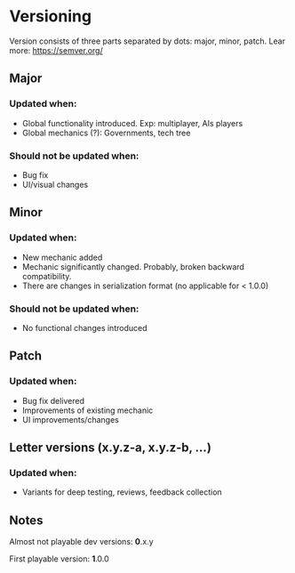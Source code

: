 # Versioning

Version consists of three parts separated by dots: major, minor, patch.
Lear more: https://semver.org/

## Major

### Updated when:
* Global functionality introduced. Exp: multiplayer, AIs players
* Global mechanics (?): Governments, tech tree

### Should not be updated when:
* Bug fix
* UI/visual changes

## Minor

### Updated when:
* New mechanic added
* Mechanic significantly changed. Probably, broken backward compatibility.
* There are changes in serialization format (no applicable for < 1.0.0)

### Should not be updated when:
* No functional changes introduced

## Patch

### Updated when:
* Bug fix delivered
* Improvements of existing mechanic
* UI improvements/changes

## Letter versions (x.y.z-a, x.y.z-b, ...)

### Updated when:
* Variants for deep testing, reviews, feedback collection

## Notes

Almost not playable dev versions: __0__.x.y

First playable version: __1__.0.0
